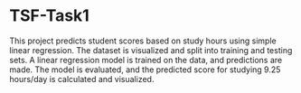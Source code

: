 # TSF-Task1
This project predicts student scores based on study hours using simple linear regression. The dataset is visualized and split into training and testing sets. A linear regression model is trained on the data, and predictions are made. The model is evaluated, and the predicted score for studying 9.25 hours/day is calculated and visualized.
